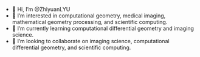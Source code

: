 - 👋 Hi, I’m @ZhiyuanLYU
- 👀 I’m interested in computational geometry, medical imaging, mathematical geometry processing, and scientific computing.
- 🌱 I’m currently learning computational differential geometry and imaging science. 
- 💞️ I’m looking to collaborate on imaging science, computational differential geometry, and scientific computing.


<!---
ZhiyuanLYU/ZhiyuanLYU is a ✨ special ✨ repository because its `README.md` (this file) appears on your GitHub profile.
You can click the Preview link to take a look at your changes.
--->
